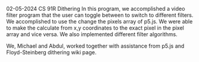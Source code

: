 02-05-2024
CS 91R
Dithering
In this program, we accomplished a video filter program that the user can toggle between to switch to different filters. We accomplished to use the change the pixels array of p5.js. We were able to make the calculate from x,y coordinates to the exact pixel in the pixel array and vice versa. We also implemented different filter algorithms.

We, Michael and Abdul, worked together with assistance from p5.js and Floyd-Steinberg dithering wiki page.